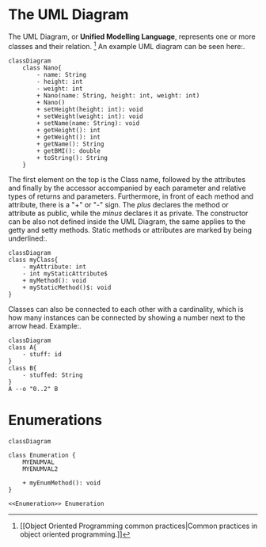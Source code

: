 # The UML Diagram
The UML Diagram, or **Unified Modelling Language**, represents one or more classes and their relation. [^1]
An example UML diagram can be seen here:.
```mermaid
classDiagram
	class Nano{
		- name: String
		- height: int
		- weight: int
		+ Nano(name: String, height: int, weight: int)
		+ Nano()
		+ setHeight(height: int): void
		+ setWeight(weight: int): void
		+ setName(name: String): void
		+ getHeight(): int
		+ getWeight(): int
		+ getName(): String
		+ getBMI(): double
		+ toString(): String
	}
```
The first element on the top is the Class name, followed by the attributes and finally by the accessor accompanied by each parameter and relative types of returns and parameters.
Furthermore, in front of each method and attribute, there is a "+" or "-" sign. The *plus* declares the method or attribute as public, while the *minus* declares it as private.
The constructor can be also not defined inside the UML Diagram, the same applies to the getty and setty methods.
Static methods or attributes are marked by being underlined:.
```mermaid
classDiagram
class myClass{
	- myAttribute: int
	- int myStaticAttribute$
	+ myMethod(): void
	+ myStaticMethod()$: void
}
```
Classes can also be connected to each other with a cardinality, which is how many instances can be connected by showing a number next to the arrow head.
Example:.
```mermaid
classDiagram
class A{
	- stuff: id
}
class B{
	- stuffed: String
}
A --o "0..2" B
```
# Enumerations
```mermaid
classDiagram

class Enumeration {
	MYENUMVAL
	MYENUMVAL2

	+ myEnumMethod(): void
}

<<Enumeration>> Enumeration
```

[^1]: [[Object Oriented Programming common practices|Common practices in object oriented programming.]] 
